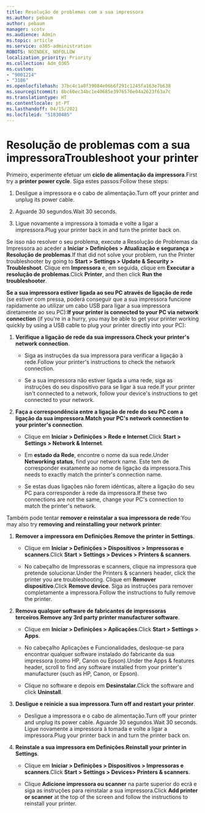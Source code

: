 ```yaml
---
title: Resolução de problemas com a sua impressora
ms.author: pebaum
author: pebaum
manager: scotv
ms.audience: Admin
ms.topic: article
ms.service: o365-administration
ROBOTS: NOINDEX, NOFOLLOW
localization_priority: Priority
ms.collection: Adm_O365
ms.custom:
- "9001214"
- "3186"
ms.openlocfilehash: 37bc4c1a8f39084e06b6f291c1245fa163e7b638
ms.sourcegitcommit: 8bc60ec34bc1e40685e3976576e04a2623f63a7c
ms.translationtype: HT
ms.contentlocale: pt-PT
ms.lasthandoff: 04/15/2021
ms.locfileid: "51830485"
---
```

# <a name="troubleshoot-your-printer"></a><span data-ttu-id="b08f7-102">Resolução de problemas com a sua impressora</span><span class="sxs-lookup"><span data-stu-id="b08f7-102">Troubleshoot your printer</span></span>

<span data-ttu-id="b08f7-103">Primeiro, experimente efetuar um **ciclo de alimentação da impressora**.</span><span class="sxs-lookup"><span data-stu-id="b08f7-103">First try a **printer power cycle**.</span></span> <span data-ttu-id="b08f7-104">Siga estes passos:</span><span class="sxs-lookup"><span data-stu-id="b08f7-104">Follow these steps:</span></span>

1. <span data-ttu-id="b08f7-105">Desligue a impressora e o cabo de alimentação.</span><span class="sxs-lookup"><span data-stu-id="b08f7-105">Turn off your printer and unplug its power cable.</span></span>

2. <span data-ttu-id="b08f7-106">Aguarde 30 segundos.</span><span class="sxs-lookup"><span data-stu-id="b08f7-106">Wait 30 seconds.</span></span>

3. <span data-ttu-id="b08f7-107">Ligue novamente a impressora à tomada e volte a ligar a impressora.</span><span class="sxs-lookup"><span data-stu-id="b08f7-107">Plug your printer back in and turn the printer back on.</span></span>

<span data-ttu-id="b08f7-108">Se isso não resolver o seu problema, execute a Resolução de Problemas da Impressora ao aceder a **Iniciar > Definições > Atualização e segurança > Resolução de problemas**.</span><span class="sxs-lookup"><span data-stu-id="b08f7-108">If that did not solve your problem, run the Printer troubleshooter by going to **Start > Settings > Update & Security > Troubleshoot**.</span></span> <span data-ttu-id="b08f7-109">Clique em **Impressora** e, em seguida, clique em **Executar a resolução de problemas**.</span><span class="sxs-lookup"><span data-stu-id="b08f7-109">Click **Printer**, and then click **Run the troubleshooter**.</span></span>

<span data-ttu-id="b08f7-110">**Se a sua impressora estiver ligada ao seu PC através de ligação de rede** (se estiver com pressa, poderá conseguir que a sua impressora funcione rapidamente ao utilizar um cabo USB para ligar a sua impressora diretamente ao seu PC):</span><span class="sxs-lookup"><span data-stu-id="b08f7-110">**If your printer is connected to your PC via network connection** (if you're in a hurry, you may be able to get your printer working quickly by using a USB cable to plug your printer directly into your PC):</span></span>

1. <span data-ttu-id="b08f7-111">**Verifique a ligação de rede da sua impressora**.</span><span class="sxs-lookup"><span data-stu-id="b08f7-111">**Check your printer's network connection**.</span></span>
    
    - <span data-ttu-id="b08f7-112">Siga as instruções da sua impressora para verificar a ligação à rede.</span><span class="sxs-lookup"><span data-stu-id="b08f7-112">Follow your printer's instructions to check the network connection.</span></span>

    - <span data-ttu-id="b08f7-113">Se a sua impressora não estiver ligada a uma rede, siga as instruções do seu dispositivo para se ligar à sua rede.</span><span class="sxs-lookup"><span data-stu-id="b08f7-113">If your printer isn't connected to a network, follow your device's instructions to get connected to your network.</span></span>

2. <span data-ttu-id="b08f7-114">**Faça a correspondência entre a ligação de rede do seu PC com a ligação da sua impressora**.</span><span class="sxs-lookup"><span data-stu-id="b08f7-114">**Match your PC's network connection to your printer's connection**.</span></span>

    - <span data-ttu-id="b08f7-115">Clique em **Iniciar > Definições > Rede e Internet**.</span><span class="sxs-lookup"><span data-stu-id="b08f7-115">Click **Start > Settings > Network & Internet**.</span></span>

    - <span data-ttu-id="b08f7-116">Em **estado da Rede**, encontre o nome da sua rede.</span><span class="sxs-lookup"><span data-stu-id="b08f7-116">Under **Networking status**, find your network name.</span></span> <span data-ttu-id="b08f7-117">Este tem de corresponder exatamente ao nome de ligação da impressora.</span><span class="sxs-lookup"><span data-stu-id="b08f7-117">This needs to exactly match the printer's connection name.</span></span>

    - <span data-ttu-id="b08f7-118">Se estas duas ligações não forem idênticas, altere a ligação do seu PC para corresponder à rede da impressora.</span><span class="sxs-lookup"><span data-stu-id="b08f7-118">If these two connections are not the same, change your PC's connection to match the printer's network.</span></span>

<span data-ttu-id="b08f7-119">Também pode tentar **remover e reinstalar a sua impressora de rede**:</span><span class="sxs-lookup"><span data-stu-id="b08f7-119">You may also try **removing and reinstalling your network printer**:</span></span>

1. <span data-ttu-id="b08f7-120">**Remover a impressora em Definições**.</span><span class="sxs-lookup"><span data-stu-id="b08f7-120">**Remove the printer in Settings**.</span></span>

    - <span data-ttu-id="b08f7-121">Clique em **Iniciar > Definições > Dispositivos > Impressoras e scanners**.</span><span class="sxs-lookup"><span data-stu-id="b08f7-121">Click **Start > Settings > Devices > Printers & scanners**.</span></span>

    - <span data-ttu-id="b08f7-122">No cabeçalho de Impressoras e scanners, clique na impressora que pretende solucionar.</span><span class="sxs-lookup"><span data-stu-id="b08f7-122">Under the Printers & scanners header, click the printer you are troubleshooting.</span></span> <span data-ttu-id="b08f7-123">Clique em **Remover dispositivo**.</span><span class="sxs-lookup"><span data-stu-id="b08f7-123">Click **Remove device**.</span></span> <span data-ttu-id="b08f7-124">Siga as instruções para remover completamente a impressora.</span><span class="sxs-lookup"><span data-stu-id="b08f7-124">Follow the instructions to fully remove the printer.</span></span>

2. <span data-ttu-id="b08f7-125">**Remova qualquer software de fabricantes de impressoras terceiros**.</span><span class="sxs-lookup"><span data-stu-id="b08f7-125">**Remove any 3rd party printer manufacturer software**.</span></span>

    - <span data-ttu-id="b08f7-126">Clique em **Iniciar > Definições > Aplicações**.</span><span class="sxs-lookup"><span data-stu-id="b08f7-126">Click **Start > Settings > Apps**.</span></span>

    - <span data-ttu-id="b08f7-127">No cabeçalho Aplicações e Funcionalidades, desloque-se para encontrar qualquer software instalado do fabricante da sua impressora (como HP, Canon ou Epson).</span><span class="sxs-lookup"><span data-stu-id="b08f7-127">Under the Apps & features header, scroll to find any software installed from your printer's manufacturer (such as HP, Canon, or Epson).</span></span>

    - <span data-ttu-id="b08f7-128">Clique no software e depois em **Desinstalar**.</span><span class="sxs-lookup"><span data-stu-id="b08f7-128">Click the software and click **Uninstall**.</span></span>

3. <span data-ttu-id="b08f7-129">**Desligue e reinicie a sua impressora**.</span><span class="sxs-lookup"><span data-stu-id="b08f7-129">**Turn off and restart your printer**.</span></span>

    - <span data-ttu-id="b08f7-130">Desligue a impressora e o cabo de alimentação.</span><span class="sxs-lookup"><span data-stu-id="b08f7-130">Turn off your printer and unplug its power cable.</span></span> <span data-ttu-id="b08f7-131">Aguarde 30 segundos.</span><span class="sxs-lookup"><span data-stu-id="b08f7-131">Wait 30 seconds.</span></span> <span data-ttu-id="b08f7-132">Ligue novamente a impressora à tomada e volte a ligar a impressora.</span><span class="sxs-lookup"><span data-stu-id="b08f7-132">Plug your printer back in and turn the printer back on.</span></span>

4. <span data-ttu-id="b08f7-133">**Reinstale a sua impressora em Definições**.</span><span class="sxs-lookup"><span data-stu-id="b08f7-133">**Reinstall your printer in Settings**.</span></span>

    - <span data-ttu-id="b08f7-134">Clique em **Iniciar > Definições > Dispositivos > Impressoras e scanners**.</span><span class="sxs-lookup"><span data-stu-id="b08f7-134">Click **Start > Settings > Devices> Printers & scanners**.</span></span>
 
    - <span data-ttu-id="b08f7-135">Clique **Adicione impressora ou scanner** na parte superior do ecrã e siga as instruções para reinstalar a sua impressora.</span><span class="sxs-lookup"><span data-stu-id="b08f7-135">Click **Add printer or scanner** at the top of the screen and follow the instructions to reinstall your printer.</span></span>
